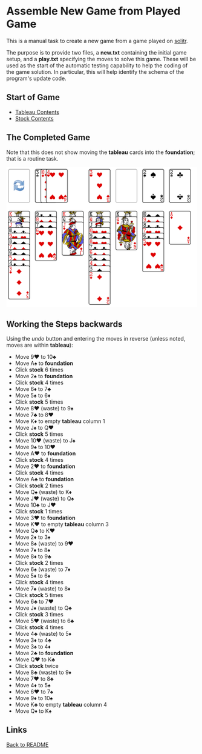 # Assemble New Game from Played Game

This is a manual task to create a new game from a game played on [solitr](https://solitr.com).

The purpose is to provide two files, a **new.txt** containing the initial game setup, and a **play.txt** specifying the moves to solve this game.  These will be used as the start of the automatic testing capability to help the coding of the game solution.  In particular, this will help identify the schema of the program's update code.

## Start of Game

* [Tableau Contents](./tableauContents.md)
* [Stock Contents](./stockContents.md)

## The Completed Game

Note that this does not show moving the **tableau** cards into the **foundation**; that is a routine task.

![completed game](/docs/imgs/completedGame.png)

## Working the Steps backwards

Using the *undo* button and entering the moves in reverse (unless noted, moves are within **tableau**):

* Move 9❤️ to 10♣️
* Move A♠️ to **foundation**
* Click **stock** 6 times
* Move 2♠️ to **foundation**
* Click **stock** 4 times
* Move 6♦️ to 7♣️
* Move 5♠️ to 6♦️
* Click **stock** 5 times
* Move 8❤️ (waste) to 9♠️
* Move 7♣️ to 8❤️
* Move K♦️ to empty **tableau** column 1
* Move J♠️ to Q❤️
* Click **stock** 5 times
* Move 10❤️ (waste) to J♠️
* Move 9♠️ to 10❤️
* Move A❤️ to **foundation**
* Click **stock** 4 times
* Move 2❤️ to **foundation**
* Click **stock** 4 times
* Move A♣️ to **foundation**
* Click **stock** 2 times
* Move Q♠️ (waste) to K♦️
* Move J❤️ (waste) to Q♠️
* Move 10♣️ to J❤️
* Click **stock** 1 times
* Move 3❤️ to **foundation**
* Move K❤️ to empty **tableau** column 3
* Move Q♣️ to K❤️
* Move 2♦️ to 3♠️
* Move 8♠️ (waste) to 9❤️
* Move 7♦️ to 8♠️
* Move 8♦️ to 9♣️
* Click **stock** 2 times
* Move 6♠️ (waste) to 7♦️
* Move 5♦️ to 6♠️
* Click **stock** 4 times
* Move 7♠️ (waste) to 8♦️
* Click **stock** 5 times
* Move 6♣️ to 7❤️
* Move J♦️ (waste) to Q♣️
* Click **stock** 3 times
* Move 5❤️ (waste) to 6♣️
* Click **stock** 4 times
* Move 4♣️ (waste) to 5♦️
* Move 3♦️ to 4♣️
* Move 3♠️ to 4♦️
* Move 2♣️ to **foundation**
* Move Q❤️ to K♣️
* Click **stock** twice
* Move 8♣️ (waste) to 9♦️
* Move 7❤️ to 8♣️
* Move 4♦️ to 5♠️
* Move 6❤️ to 7♠️
* Move 9♦️ to 10♠️
* Move K♣️ to empty **tableau** column 4
* Move Q♦️ to K♠️

## Links

[Back to README](/README.md)
